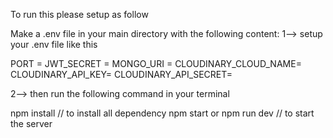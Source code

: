 To run this please setup as follow

Make a .env file in your main directory with the following content:
1--> setup your .env file like this

PORT = <YOUR PORT>
JWT_SECRET = <YOUR JWT SECRET>
MONGO_URI = <YOUR MONGO_URI>
CLOUDINARY_CLOUD_NAME=<your cloudinary cloud name>
CLOUDINARY_API_KEY=<your cloudinary api key>
CLOUDINARY_API_SECRET=<ypur cloudinary api secret>


2--> then run the following command in your terminal

npm install   // to install all dependency 
npm start  or npm run dev   // to start the server
